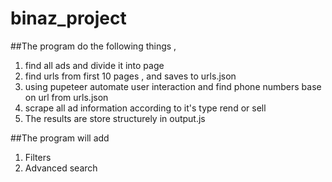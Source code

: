 # binaz_project

##The program do the following things  ,
1. find all ads and divide it into page
 2. find urls from first 10 pages , and saves to urls.json 
3. using pupeteer automate user interaction and find phone numbers base on url from urls.json  
4. scrape all ad information according to it's type rend or sell 
5. The results are store structurely in output.js

##The program will add 
1. Filters 
2. Advanced search 
